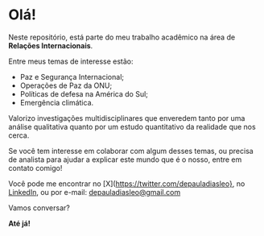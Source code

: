 # Olá!

Neste repositório, está parte do meu trabalho acadêmico na área de **Relações Internacionais**.

Entre meus temas de interesse estão:

* Paz e Segurança Internacional;
* Operações de Paz da ONU;
* Políticas de defesa na América do Sul;
* Emergência climática.

Valorizo investigações multidisciplinares que enveredem tanto por uma análise qualitativa quanto por um estudo quantitativo da realidade que nos cerca.

Se você tem interesse em colaborar com algum desses temas, ou precisa de analista para ajudar a explicar este mundo que é o nosso, entre em contato comigo!

Você pode me encontrar no [X](https://twitter.com/depauladiasleo}, no [LinkedIn](https://www.linkedin.com/in/leonardo-dias-de-paula/), ou por e-mail: depauladiasleo@gmail.com

Vamos conversar?

**Até já!**
